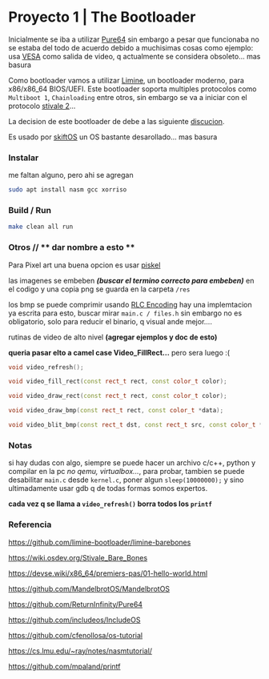 # Proyecto 1 | The Bootloader


Inicialmente se iba a utilizar [Pure64](https://github.com/ReturnInfinity/Pure64) sin embargo a pesar que funcionaba no se estaba del todo de acuerdo debido a muchisimas cosas como ejemplo: usa [VESA](https://wiki.osdev.org/VESA_Video_Modes) como salida de video, q actualmente se considera obsoleto... mas basura

Como bootloader vamos a utilizar [Limine](https://github.com/limine-bootloader/limine), un bootloader moderno, para x86/x86_64 BIOS/UEFI. Este bootloader soporta multiples protocolos como `Multiboot 1`, `Chainloading` entre otros, sin embargo se va a iniciar con el protocolo [stivale 2](https://github.com/stivale/stivale)...


La decision de este bootloader de debe a las siguiente [discucion](https://forum.osdev.org/viewtopic.php?f=11&t=37455).

Es usado por [skiftOS](https://github.com/skiftOS/skift) un OS bastante desarollado... mas basura



### Instalar

me faltan alguno, pero ahi se agregan

```bash
sudo apt install nasm gcc xorriso
```

### Build / Run

```bash
make clean all run
```


### Otros // ** dar nombre a esto **

Para Pixel art una buena opcion es usar [piskel](https://www.piskelapp.com)

las imagenes se embeben ***(buscar el termino correcto para embeben)*** en el codigo y una copia png se guarda en la carpeta `/res` 

los bmp se puede comprimir usando [RLC Encoding](https://es.wikipedia.org/wiki/Run-length_encoding) hay una implemtacion ya escrita para esto, buscar mirar `main.c / files.h` sin embargo no es obligatorio, solo para reducir el binario, q visual ande mejor....


rutinas de video de alto nivel **(agregar ejemplos y doc de esto)**

**queria pasar elto a camel case Video_FillRect...** pero sera luego :(

```c++
void video_refresh();

void video_fill_rect(const rect_t rect, const color_t color);

void video_draw_rect(const rect_t rect, const color_t color);

void video_draw_bmp(const rect_t rect, const color_t *data);

void video_blit_bmp(const rect_t dst, const rect_t src, const color_t *data);
```


### Notas 

si hay dudas con algo, siempre se puede hacer un archivo c/c++, python y compilar en la pc *no qemu, virtualbox...*, para probar, tambien se puede desabilitar `main.c` desde `kernel.c`, poner algun `sleep(10000000);` y sino ultimadamente usar gdb q de todas formas somos expertos. 

**cada vez q se llama a `video_refresh()` borra todos los `printf`**


### Referencia

https://github.com/limine-bootloader/limine-barebones

https://wiki.osdev.org/Stivale_Bare_Bones

https://devse.wiki/x86_64/premiers-pas/01-hello-world.html

https://github.com/MandelbrotOS/MandelbrotOS

https://github.com/ReturnInfinity/Pure64

https://github.com/includeos/IncludeOS

https://github.com/cfenollosa/os-tutorial


https://cs.lmu.edu/~ray/notes/nasmtutorial/

https://github.com/mpaland/printf

